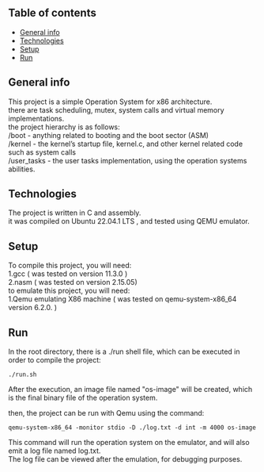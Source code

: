 ## Table of contents
* [General info](#general-info)
* [Technologies](#technologies)
* [Setup](#setup)
* [Run](#Run)

## General info
This project is a simple Operation System for x86 architecture.  
there are task scheduling, mutex, system calls and virtual memory implementations.  
the project hierarchy is as follows:  
/boot - anything related to booting and the boot sector (ASM)  
/kernel - the kernel’s startup file, kernel.c, and other kernel related code such as system calls  
/user_tasks - the user tasks implementation, using the operation systems abilities.  
	
## Technologies
The project is written in C and assembly.  
it was compiled on Ubuntu 22.04.1 LTS , and tested using QEMU emulator.
	
## Setup
To compile this project, you will need:  
1.gcc ( was tested on version 11.3.0 )  
2.nasm  ( was tested on version 2.15.05)  
to emulate this project, you will need:  
1.Qemu emulating X86 machine ( was tested on qemu-system-x86_64 version 6.2.0. )
	
## Run
  
In the root directory, there is a ./run shell file, which can be executed in order to compile the project: 

```
./run.sh
```  
After the execution, an image file named "os-image" will be created, which is the final binary file of the operation system.  

then, the project can be run with Qemu using the command:  
```
qemu-system-x86_64 -monitor stdio -D ./log.txt -d int -m 4000 os-image
```  
This command will run the operation system on the emulator, and will also emit a log file named log.txt.  
The log file can be viewed after the emulation, for debugging purposes.
